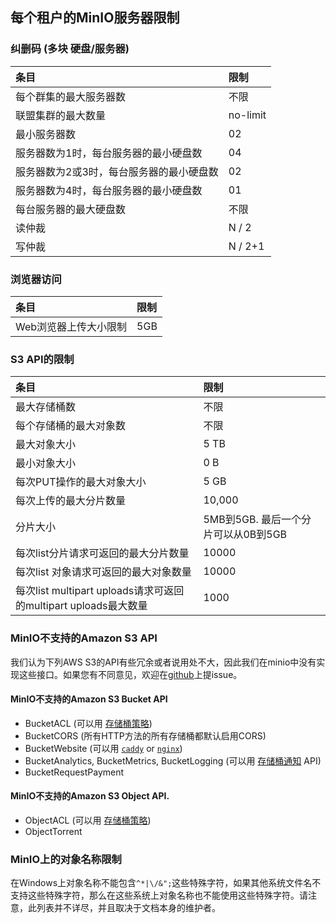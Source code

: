 ## 每个租户的MinIO服务器限制

### 纠删码 (多块 硬盘/服务器)

|条目|限制|
|:---|:---|
|每个群集的最大服务器数| 不限|
|联盟集群的最大数量 | no-limit|
|最小服务器数| 02|
|服务器数为1时，每台服务器的最小硬盘数 | 04 |
|服务器数为2或3时，每台服务器的最小硬盘数 | 02|
|服务器数为4时，每台服务器的最小硬盘数 | 01|
|每台服务器的最大硬盘数| 不限|
|读仲裁|N / 2|
|写仲裁|N / 2+1 |


### 浏览器访问

|条目|限制|
|:---|:---|
|Web浏览器上传大小限制| 5GB|

### S3 API的限制

|条目|限制|
|:---|:---|
|最大存储桶数|不限|
|每个存储桶的最大对象数|不限|
|最大对象大小| 5 TB |
|最小对象大小| 0 B |
|每次PUT操作的最大对象大小| 5 GB |
|每次上传的最大分片数量| 	10,000|
|分片大小 |5MB到5GB. 最后一个分片可以从0B到5GB|
|每次list分片请求可返回的最大分片数量| 10000|
|每次list 对象请求可返回的最大对象数量| 10000|
|每次list multipart uploads请求可返回的multipart uploads最大数量| 1000|

###  MinIO不支持的Amazon S3 API
我们认为下列AWS S3的API有些冗余或者说用处不大，因此我们在minio中没有实现这些接口。如果您有不同意见，欢迎在[github](https://github.com/angzam78/minio/issues)上提issue。

#### MinIO不支持的Amazon S3 Bucket API

- BucketACL (可以用 [存储桶策略](https://docs.min.io/cn/minio-client-complete-guide#policy))
- BucketCORS (所有HTTP方法的所有存储桶都默认启用CORS)
- BucketWebsite (可以用 [`caddy`](https://github.com/mholt/caddy) or [`nginx`](https://www.nginx.com/resources/wiki/))
- BucketAnalytics, BucketMetrics, BucketLogging (可以用 [存储桶通知](https://docs.min.io/cn/minio-client-complete-guide#events) API)
- BucketRequestPayment

#### MinIO不支持的Amazon S3 Object API.

- ObjectACL (可以用 [存储桶策略](https://docs.min.io/cn/minio-client-complete-guide#policy))
- ObjectTorrent

### MinIO上的对象名称限制
在Windows上对象名称不能包含`^*|\/&";`这些特殊字符，如果其他系统文件名不支持这些特殊字符，那么在这些系统上对象名称也不能使用这些特殊字符。请注意，此列表并不详尽，并且取决于文档本身的维护者。